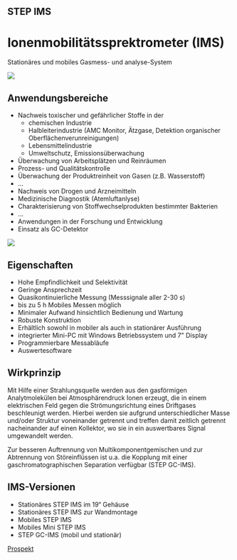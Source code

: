 STEP IMS
--------

# Ionenmobilitätssprektrometer (IMS)

Stationäres und mobiles Gasmess- und analyse-System

![](../media/img/ims1.jpg)

## Anwendungsbereiche
* 	Nachweis toxischer und gefährlicher Stoffe in der 
	*	chemischen Industrie
	*	Halbleiterindustrie (AMC Monitor, Ätzgase, Detektion organischer Oberflächenverunreinigungen)
	*	Lebensmittelindustrie
	*	Umweltschutz, Emissionsüberwachung
*	Überwachung von Arbeitsplätzen und Reinräumen
*	Prozess- und Qualitätskontrolle 
*	Überwachung der Produktreinheit von Gasen (z.B. Wasserstoff)
*	…
*	Nachweis von Drogen und Arzneimitteln
*	Medizinische Diagnostik (Atemluftanlyse)
*	Charakterisierung von Stoffwechselprodukten bestimmter Bakterien
*	…
*	Anwendungen in der Forschung und Entwicklung
*	Einsatz als GC-Detektor

![](../media/img/ims2.jpg)

## Eigenschaften

*	Hohe Empfindlichkeit und Selektivität
*	Geringe Ansprechzeit
*	Quasikontinuierliche Messung (Messsignale aller 2-30 s)
*	bis zu 5 h Mobiles Messen möglich
*	Minimaler Aufwand hinsichtlich Bedienung und Wartung
*	Robuste Konstruktion
*	Erhältlich sowohl in mobiler als auch in stationärer Ausführung
*	integrierter Mini-PC mit Windows Betriebssystem und 7" Display
*	Programmierbare Messabläufe
*	Auswertesoftware

## Wirkprinzip

Mit Hilfe einer Strahlungsquelle werden aus den gasförmigen Analytmolekülen bei Atmosphärendruck Ionen erzeugt, die in einem elektrischen Feld gegen die Strömungsrichtung eines Driftgases beschleunigt werden. Hierbei werden sie aufgrund unterschiedlicher Masse und/oder Struktur voneinander getrennt und treffen damit zeitlich getrennt nacheinander auf einen Kollektor, wo sie in ein auswertbares Signal umgewandelt werden.

Zur besseren Auftrennung von Multikomponentgemischen und zur Abtrennung von Störeinflüssen ist u.a. die Kopplung mit einer gaschromatographischen Separation verfügbar (STEP GC-IMS).

## IMS-Versionen

*	Stationäres STEP IMS im 19“ Gehäuse
*	Stationäres STEP IMS zur Wandmontage
*	Mobiles STEP IMS
*	Mobiles Mini STEP IMS
*	STEP GC-IMS (mobil und stationär)

[Prospekt](../media/pdf/IMS_Prospekt_DEU%20V1%20250718-1.pdf)